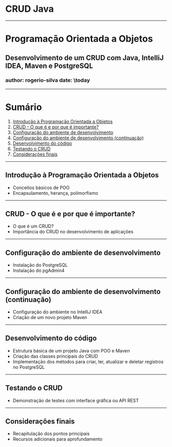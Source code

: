 # CRUD  Java

---

# Programação Orientada a Objetos

## Desenvolvimento de um CRUD com Java, IntelliJ IDEA, Maven e PostgreSQL

### author: rogerio-silva date: \today
---

# Sumário

1. [Introdução à Programação Orientada a Objetos](#introdução-à-programação-orientada-a-objetos)
2. [CRUD - O que é e por que é importante?](#crud---o-que-é-e-por-que-é-importante)
3. [Configuração do ambiente de desenvolvimento](#configuração-do-ambiente-de-desenvolvimento)
4. [Configuração do ambiente de desenvolvimento (continuação)](#configuração-do-ambiente-de-desenvolvimento-continuação)
5. [Desenvolvimento do código](#desenvolvimento-do-código)
6. [Testando o CRUD](#testando-o-crud)
7. [Considerações finais](#considerações-finais)

---

## Introdução à Programação Orientada a Objetos

- Conceitos básicos de POO
- Encapsulamento, herança, polimorfismo

---

## CRUD - O que é e por que é importante?

- O que é um CRUD?
- Importância do CRUD no desenvolvimento de aplicações

---

## Configuração do ambiente de desenvolvimento

- Instalação do PostgreSQL
- Instalação do pgAdmin4

---

## Configuração do ambiente de desenvolvimento (continuação)

- Configuração do ambiente no IntelliJ IDEA
- Criação de um novo projeto Maven

---

## Desenvolvimento do código

- Estrutura básica de um projeto Java com POO e Maven
- Criação das classes principais do CRUD
- Implementação dos métodos para criar, ler, atualizar e deletar registros no PostgreSQL

---

## Testando o CRUD

- Demonstração de testes com interface gráfica ou API REST

---

## Considerações finais

- Recapitulação dos pontos principais
- Recursos adicionais para aprofundamento